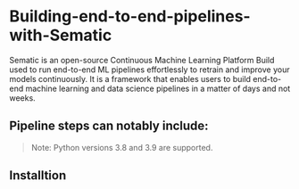 # Building-end-to-end-pipelines-with-Sematic

Sematic is an open-source Continuous Machine Learning Platform Build used to run end-to-end ML pipelines effortlessly to retrain and improve your models continuously. It is a framework that enables users to build end-to-end machine learning and data science pipelines in a matter of days and not weeks. 

## Pipeline steps can notably include:



> Note: Python versions 3.8 and 3.9 are supported.

## Installtion

